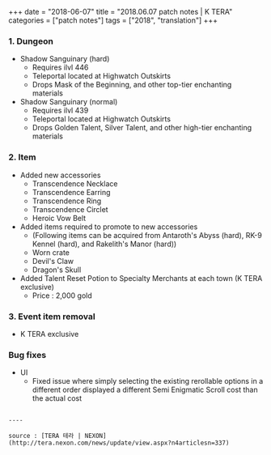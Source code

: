 +++
date = "2018-06-07"
title = "2018.06.07 patch notes | K TERA"
categories = ["patch notes"]
tags = ["2018", "translation"]
+++

### 1. Dungeon
- Shadow Sanguinary (hard)
  - Requires ilvl 446
  - Teleportal located at Highwatch Outskirts
  - Drops Mask of the Beginning, and other top-tier enchanting materials
- Shadow Sanguinary (normal)
  - Requires ilvl 439
  - Teleportal located at Highwatch Outskirts
  - Drops Golden Talent, Silver Talent, and other high-tier enchanting materials

### 2. Item
- Added new accessories
  - Transcendence Necklace
  - Transcendence Earring
  - Transcendence Ring
  - Transcendence Circlet
  - Heroic Vow Belt
- Added items required to promote to new accessories
  - (Following items can be acquired from Antaroth's Abyss (hard), RK-9 Kennel (hard), and Rakelith's Manor (hard))
  - Worn crate
  - Devil's Claw
  - Dragon's Skull
- Added Talent Reset Potion to Specialty Merchants at each town (K TERA exclusive)
  - Price : 2,000 gold

### 3. Event item removal
- K TERA exclusive

### Bug fixes
- UI
  - Fixed issue where simply selecting the existing rerollable options in a different order displayed a different Semi Enigmatic Scroll cost than the actual cost
```

----

source : [TERA 테라 | NEXON](http://tera.nexon.com/news/update/view.aspx?n4articlesn=337)
